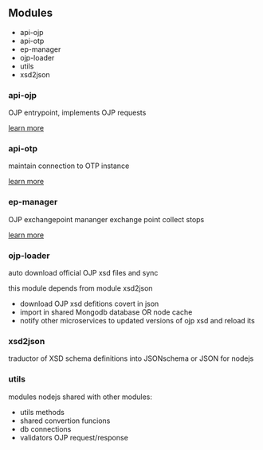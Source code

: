 
## Modules

- api-ojp
- api-otp
- ep-manager
- ojp-loader
- utils
- xsd2json

### api-ojp

OJP entrypoint, implements OJP requests

[learn more](api-ojp.md)

### api-otp

maintain connection to OTP instance

[learn more](api-otp.md)


### ep-manager

OJP exchangepoint mananger
exchange point collect stops

[learn more](ep-manager.md)


### ojp-loader

auto download official OJP xsd files and sync

this module depends from module xsd2json

- download OJP xsd defitions covert in json
- import in shared Mongodb database OR node cache
- notify other microservices to updated versions of ojp xsd and reload its

### xsd2json

traductor of XSD schema definitions into JSONschema or JSON for nodejs


### utils

modules nodejs shared with other modules:
- utils methods
- shared convertion funcions
- db connections
- validators OJP request/response 

